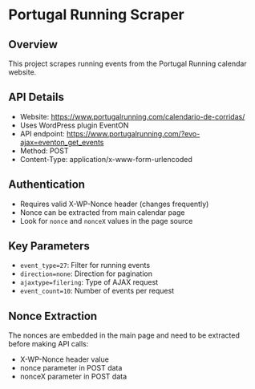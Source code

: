 # Portugal Running Scraper

## Overview
This project scrapes running events from the Portugal Running calendar website.

## API Details
- Website: https://www.portugalrunning.com/calendario-de-corridas/
- Uses WordPress plugin EventON
- API endpoint: https://www.portugalrunning.com/?evo-ajax=eventon_get_events
- Method: POST
- Content-Type: application/x-www-form-urlencoded

## Authentication
- Requires valid X-WP-Nonce header (changes frequently)
- Nonce can be extracted from main calendar page
- Look for `nonce` and `nonceX` values in the page source

## Key Parameters
- `event_type=27`: Filter for running events
- `direction=none`: Direction for pagination
- `ajaxtype=filering`: Type of AJAX request
- `event_count=10`: Number of events per request

## Nonce Extraction
The nonces are embedded in the main page and need to be extracted before making API calls:
- X-WP-Nonce header value
- nonce parameter in POST data
- nonceX parameter in POST data